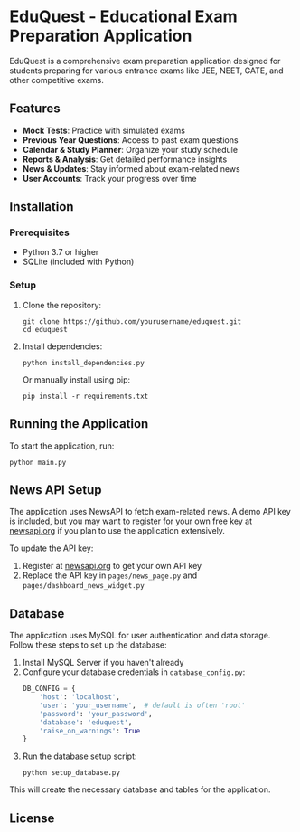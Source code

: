 # EduQuest - Educational Exam Preparation Application

EduQuest is a comprehensive exam preparation application designed for students preparing for various entrance exams like JEE, NEET, GATE, and other competitive exams.

## Features

- **Mock Tests**: Practice with simulated exams
- **Previous Year Questions**: Access to past exam questions
- **Calendar & Study Planner**: Organize your study schedule
- **Reports & Analysis**: Get detailed performance insights
- **News & Updates**: Stay informed about exam-related news
- **User Accounts**: Track your progress over time

## Installation

### Prerequisites

- Python 3.7 or higher
- SQLite (included with Python)

### Setup

1. Clone the repository:
   ```
   git clone https://github.com/yourusername/eduquest.git
   cd eduquest
   ```

2. Install dependencies:
   ```
   python install_dependencies.py
   ```
   
   Or manually install using pip:
   ```
   pip install -r requirements.txt
   ```

## Running the Application

To start the application, run:
```
python main.py
```

## News API Setup

The application uses NewsAPI to fetch exam-related news. A demo API key is included, but you may want to register for your own free key at [newsapi.org](https://newsapi.org/) if you plan to use the application extensively.

To update the API key:
1. Register at [newsapi.org](https://newsapi.org/) to get your own API key
2. Replace the API key in `pages/news_page.py` and `pages/dashboard_news_widget.py`

## Database

The application uses MySQL for user authentication and data storage. Follow these steps to set up the database:

1. Install MySQL Server if you haven't already
2. Configure your database credentials in `database_config.py`:
   ```python
   DB_CONFIG = {
       'host': 'localhost',
       'user': 'your_username',  # default is often 'root'
       'password': 'your_password',
       'database': 'eduquest',
       'raise_on_warnings': True
   }
   ```
3. Run the database setup script:
   ```
   python setup_database.py
   ```

This will create the necessary database and tables for the application.

## License
